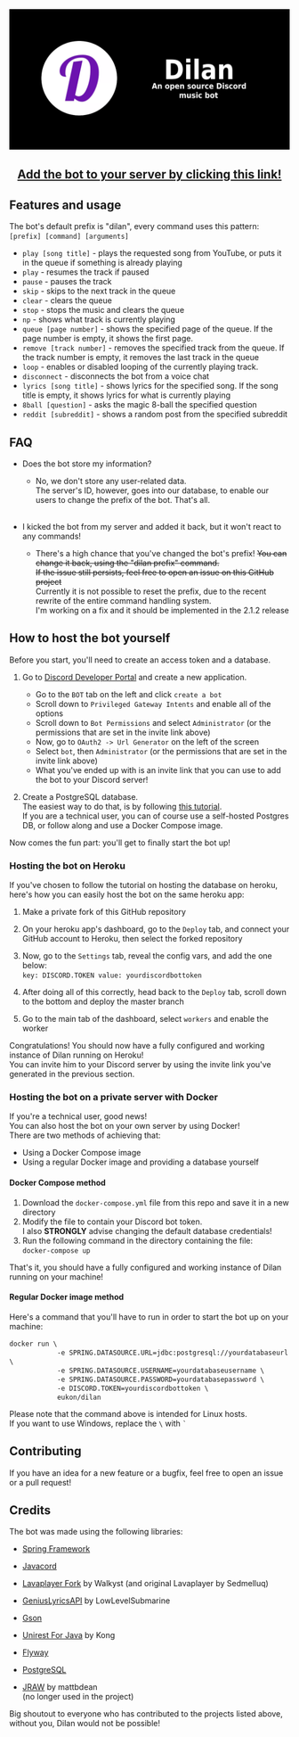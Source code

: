 <img src="dilan-banner.png" style="margin-left: auto; margin-right: auto" alt="banner">


<h2 align="center">
<a href="https://discord.com/api/oauth2/authorize?client_id=913511878523752519&permissions=274914725120&scope=bot">Add the bot to your server by clicking this link!</a>
</h2>

<h2>Features and usage</h2>

The bot's default prefix is "dilan", every command uses this pattern: <br>
`[prefix] [command] [arguments]`

- `play [song title]` - plays the requested song from YouTube, or puts it in the queue if something is already playing
- `play` - resumes the track if paused
- `pause` - pauses the track
- `skip` - skips to the next track in the queue
- `clear` - clears the queue
- `stop` - stops the music and clears the queue
- `np` - shows what track is currently playing
- `queue [page number]` - shows the specified page of the queue. If the page number is empty, it shows the first page.
- `remove [track number]` - removes the specified track from the queue. If the track number is empty, it removes the last track in the queue
- `loop` - enables or disabled looping of the currently playing track.
- `disconnect` - disconnects the bot from a voice chat
- `lyrics [song title]` - shows lyrics for the specified song. If the song title is empty, it shows lyrics for what is currently playing
- `8ball [question]` - asks the magic 8-ball the specified question
- `reddit [subreddit]` - shows a random post from the specified subreddit

<h2>FAQ</h2>

- Does the bot store my information? <br>
    - No, we don't store any user-related data.<br>
      The server's ID, however, goes into our database, to enable our users to change the prefix of the bot. That's all.

    <br>
- I kicked the bot from my server and added it back, but it won't react to any commands!<br>
    - There's a high chance that you've changed the bot's prefix! <s>You can change it back, using the "dilan prefix" command.<br>
      If the issue still persists, feel free to open an issue on this GitHub project</s><br>
      Currently it is not possible to reset the prefix, due to the recent rewrite of the entire command handling system.<br>
      I'm working on a fix and it should be implemented in the 2.1.2 release


<h2>How to host the bot yourself</h2>
Before you start, you'll need to create an access token and a database.<br>

1. Go to <a href="https://discord.com/developers/applications">Discord Developer Portal</a>
   and create a new application.
    - Go to the `BOT` tab on the left and click `create a bot`
    - Scroll down to `Privileged Gateway Intents` and enable all of the options
    - Scroll down to `Bot Permissions` and select `Administrator` (or the permissions that are set in the invite link above)
    - Now, go to `OAuth2 -> Url Generator` on the left of the screen
    - Select `bot`, then `Administrator` (or the permissions that are set in the invite link above)
    - What you've ended up with is an invite link that you can use to add the bot to your Discord server!

2. Create a PostgreSQL database.<br>
   The easiest way to do that, is by following <a href="https://dev.to/prisma/how-to-setup-a-free-postgresql-database-on-heroku-1dc1">this tutorial</a>. <br>
   If you are a technical user, you can of course use a self-hosted Postgres DB, or follow along and use a Docker Compose image.

Now comes the fun part: you'll get to finally start the bot up!<br>

<h3>Hosting the bot on Heroku</h3>
If you've chosen to follow the tutorial on hosting the database on heroku, here's how you can easily host the bot on the same heroku app:<br>

1. Make a private fork of this GitHub repository
2. On your heroku app's dashboard, go to the `Deploy` tab, and connect your GitHub account to Heroku, then select the forked repository
3. Now, go to the `Settings` tab, reveal the config vars, and add the one below:<br>
   `key: DISCORD.TOKEN value: yourdiscordbottoken`

4. After doing all of this correctly, head back to the `Deploy` tab, scroll down to the bottom and deploy the master branch
5. Go to the main tab of the dashboard, select `workers` and enable the worker

Congratulations! You should now have a fully configured and working instance of Dilan running on Heroku! <br>
You can invite him to your Discord server by using the invite link you've generated in the previous section.

<h3>Hosting the bot on a private server with Docker</h3>

If you're a technical user, good news! <br>
You can also host the bot on your own server by using Docker!<br>
There are two methods of achieving that:

- Using a Docker Compose image
- Using a regular Docker image and providing a database yourself


<h4>Docker Compose method</h4>


1. Download the `docker-compose.yml` file from this repo and save it in a new directory</li>
2. Modify the file to contain your Discord bot token.<br>
   I also <b>STRONGLY</b> advise changing the default database credentials!
3. Run the following command in the directory containing the file:<br> `docker-compose up`

That's it, you should have a fully configured and working instance of Dilan running on your machine!

<h4>Regular Docker image method</h4>

Here's a command that you'll have to run in order to start the bot up on your machine:

```
docker run \
            -e SPRING.DATASOURCE.URL=jdbc:postgresql://yourdatabaseurl \
            -e SPRING.DATASOURCE.USERNAME=yourdatabaseusername \
            -e SPRING.DATASOURCE.PASSWORD=yourdatabasepassword \
            -e DISCORD.TOKEN=yourdiscordbottoken \
            eukon/dilan
```
Please note that the command above is intended for Linux hosts. <br>
If you want to use Windows, replace the `` \ `` with `` ` ``

<h2>Contributing</h2>
If you have an idea for a new feature or a bugfix, feel free to open an issue or a pull request!

<h2>Credits</h2>
The bot was made using the following libraries:

- <a href="https://spring.io">Spring Framework</a>

- <a href="https://javacord.org/">Javacord</a>

- <a href="https://github.com/Walkyst/lavaplayer-fork">Lavaplayer Fork</a> by Walkyst (and original Lavaplayer by Sedmelluq)

- <a href="https://github.com/LowLevelSubmarine/GeniusLyricsAPI">GeniusLyricsAPI</a> by LowLevelSubmarine

- <a href="https://github.com/google/gson">Gson</a>

- <a href="http://kong.github.io/unirest-java/">Unirest For Java</a> by Kong

- <a href="https://flywaydb.org/">Flyway</a>

- <a href="https://www.postgresql.org/">PostgreSQL</a>

- <a href="https://github.com/mattbdean/JRAW">JRAW</a> by mattbdean<br>
  (no longer used in the project)

Big shoutout to everyone who has contributed to the projects listed above, without you, Dilan would not be possible!<br><br>